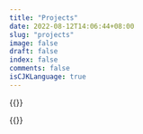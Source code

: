 ```yaml
---
title: "Projects"
date: 2022-08-12T14:06:44+08:00
slug: "projects"
image: false
draft: false
index: false
comments: false
isCJKLanguage: true
---
```


{{<github repo="tryzealot/zealot">}}

{{<github repo="icyleaf/app_status_notification">}}

